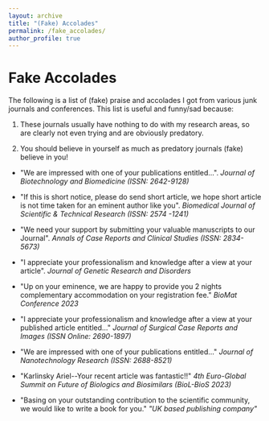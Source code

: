 ```yaml
---
layout: archive
title: "(Fake) Accolades"
permalink: /fake_accolades/
author_profile: true
---
```


# Fake Accolades

The following is a list of (fake) praise and accolades I got from various junk journals and conferences. This list is useful and funny/sad because:

1.  These journals usually have nothing to do with my research areas, so are clearly not even trying and are obviously predatory.

2.  You should believe in yourself as much as predatory journals (fake) believe in you!

-   "We are impressed with one of your publications entitled...". *Journal of Biotechnology and Biomedicine (ISSN: 2642-9128)*

-   "If this is short notice, please do send short article, we hope short article is not time taken for an eminent author like you". *Biomedical Journal of Scientific & Technical Research (ISSN: 2574 -1241)*

-   "We need your support by submitting your valuable manuscripts to our Journal". *Annals of Case Reports and Clinical Studies (ISSN: 2834-5673)*

-   "I appreciate your professionalism and knowledge after a view at your article". *Journal of Genetic Research and Disorders*

-   "Up on your eminence, we are happy to provide you 2 nights complementary accommodation on your registration fee." *BioMat Conference 2023*

-   "I appreciate your professionalism and knowledge after a view at your published article entitled..." *Journal of Surgical Case Reports and Images (ISSN Online: 2690-1897)*

-   "We are impressed with one of your publications entitled..." *Journal of Nanotechnology Research (ISSN: 2688-8521)*

-   "Karlinsky Ariel--Your recent article was fantastic!!" *4th Euro-Global Summit on Future of Biologics and Biosimilars (BioL-BioS 2023)*

-   "Basing on your outstanding contribution to the scientific community, we would like to write a book for you." *"UK based publishing company"*
